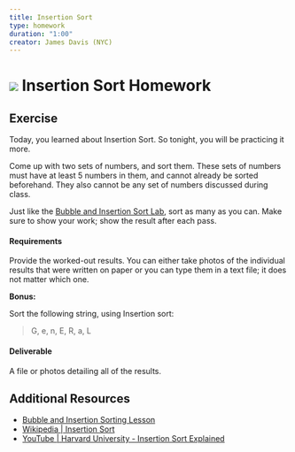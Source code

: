 ```yaml
---
title: Insertion Sort
type: homework
duration: "1:00"
creator: James Davis (NYC)
---
```


# ![](https://ga-dash.s3.amazonaws.com/production/assets/logo-9f88ae6c9c3871690e33280fcf557f33.png) Insertion Sort Homework

## Exercise

Today, you learned about Insertion Sort. So tonight, you will be practicing it more.

Come up with two sets of numbers, and sort them. These sets of numbers must have at least 5 numbers in them, and cannot already be sorted beforehand. They also cannot be any set of numbers discussed during class.

Just like the [Bubble and Insertion Sort Lab](https://github.com/ga-adi/Bubble-and-Insertion-Sorting-Lab), sort as many as you can. Make sure to show your work; show the result after each pass.

#### Requirements

Provide the worked-out results. You can either take photos of the individual results that were written on paper or you can type them in a text file; it does not matter which one.

**Bonus:**

Sort the following string, using Insertion sort:

> G, e, n, E, R, a, L

#### Deliverable

A file or photos detailing all of the results.

## Additional Resources

- [Bubble and Insertion Sorting Lesson](https://github.com/ga-adi/adi-nyc-cheesecake/tree/master/resources/10-computer-science/sorting-algorithms-lesson)
- [Wikipedia | Insertion Sort](https://en.wikipedia.org/wiki/Insertion_sort)
- [YouTube | Harvard University - Insertion Sort Explained](https://www.youtube.com/watch?v=DFG-XuyPYUQ)
